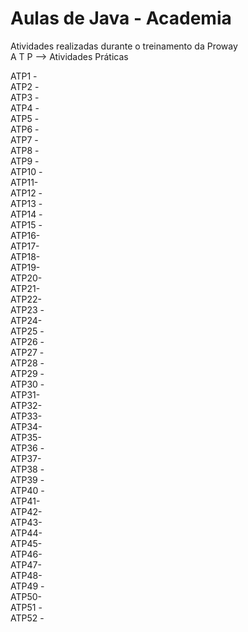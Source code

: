 # Aulas de Java - Academia

Atividades realizadas durante o treinamento da Proway<br>
A T P --> Atividades Práticas

ATP1 -<br>
ATP2 -<br>
ATP3 -<br>
ATP4 -<br>
ATP5 -<br>
ATP6 -<br>
ATP7 -<br>
ATP8 -<br>
ATP9 -<br>
ATP10 -<br>
ATP11-<br>
ATP12 -<br>
ATP13 -<br>
ATP14 -<br>
ATP15 -<br>
ATP16-<br>
ATP17-<br>
ATP18-<br>
ATP19-<br>
ATP20-<br>
ATP21-<br>
ATP22-<br>
ATP23 -<br>
ATP24-<br>
ATP25 -<br>
ATP26 -<br>
ATP27 -<br>
ATP28 -<br>
ATP29 -<br>
ATP30 -<br>
ATP31-<br>
ATP32-<br>
ATP33-<br>
ATP34-<br>
ATP35-<br>
ATP36 -<br>
ATP37-<br>
ATP38 -<br>
ATP39 -<br>
ATP40 -<br>
ATP41-<br>
ATP42-<br>
ATP43-<br>
ATP44-<br>
ATP45-<br>
ATP46-<br>
ATP47-<br>
ATP48-<br>
ATP49 -<br>
ATP50-<br>
ATP51 -<br>
ATP52 -<br>
